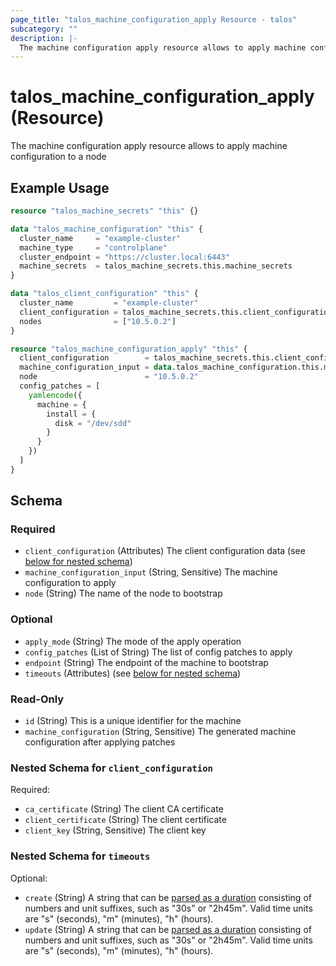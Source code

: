 ```yaml
---
page_title: "talos_machine_configuration_apply Resource - talos"
subcategory: ""
description: |-
  The machine configuration apply resource allows to apply machine configuration to a node
---
```


# talos_machine_configuration_apply (Resource)

The machine configuration apply resource allows to apply machine configuration to a node

## Example Usage

```terraform
resource "talos_machine_secrets" "this" {}

data "talos_machine_configuration" "this" {
  cluster_name     = "example-cluster"
  machine_type     = "controlplane"
  cluster_endpoint = "https://cluster.local:6443"
  machine_secrets  = talos_machine_secrets.this.machine_secrets
}

data "talos_client_configuration" "this" {
  cluster_name         = "example-cluster"
  client_configuration = talos_machine_secrets.this.client_configuration
  nodes                = ["10.5.0.2"]
}

resource "talos_machine_configuration_apply" "this" {
  client_configuration        = talos_machine_secrets.this.client_configuration
  machine_configuration_input = data.talos_machine_configuration.this.machine_configuration
  node                        = "10.5.0.2"
  config_patches = [
    yamlencode({
      machine = {
        install = {
          disk = "/dev/sdd"
        }
      }
    })
  ]
}
```
<!-- schema generated by tfplugindocs -->
## Schema

### Required

- `client_configuration` (Attributes) The client configuration data (see [below for nested schema](#nestedatt--client_configuration))
- `machine_configuration_input` (String, Sensitive) The machine configuration to apply
- `node` (String) The name of the node to bootstrap

### Optional

- `apply_mode` (String) The mode of the apply operation
- `config_patches` (List of String) The list of config patches to apply
- `endpoint` (String) The endpoint of the machine to bootstrap
- `timeouts` (Attributes) (see [below for nested schema](#nestedatt--timeouts))

### Read-Only

- `id` (String) This is a unique identifier for the machine
- `machine_configuration` (String, Sensitive) The generated machine configuration after applying patches

<a id="nestedatt--client_configuration"></a>
### Nested Schema for `client_configuration`

Required:

- `ca_certificate` (String) The client CA certificate
- `client_certificate` (String) The client certificate
- `client_key` (String, Sensitive) The client key


<a id="nestedatt--timeouts"></a>
### Nested Schema for `timeouts`

Optional:

- `create` (String) A string that can be [parsed as a duration](https://pkg.go.dev/time#ParseDuration) consisting of numbers and unit suffixes, such as "30s" or "2h45m". Valid time units are "s" (seconds), "m" (minutes), "h" (hours).
- `update` (String) A string that can be [parsed as a duration](https://pkg.go.dev/time#ParseDuration) consisting of numbers and unit suffixes, such as "30s" or "2h45m". Valid time units are "s" (seconds), "m" (minutes), "h" (hours).


